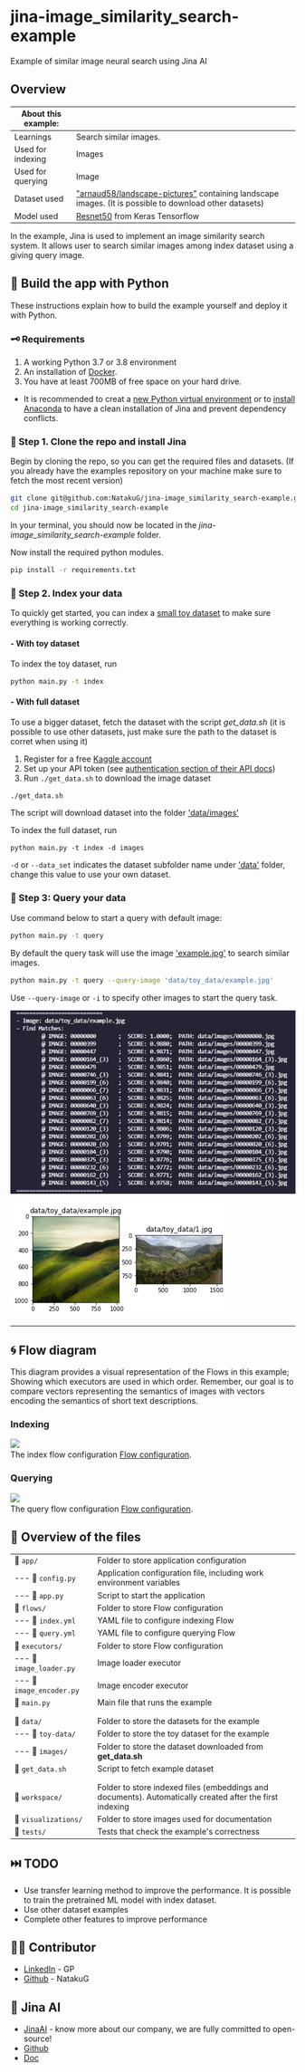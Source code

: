 # jina-image_similarity_search-example
Example of similar image neural search using Jina AI

## Overview
| About this example: |  |
| ------------- | ------------- |
| Learnings | Search similar images. |
| Used for indexing | Images |
| Used for querying | Image |
| Dataset used | ["arnaud58/landscape-pictures"](https://www.kaggle.com/arnaud58/landscape-pictures) containing landscape images. (It is possible to download other datasets)|
| Model used | [Resnet50](https://www.tensorflow.org/api_docs/python/tf/keras/applications/resnet50/ResNet50) from Keras Tensorflow|

In the example, Jina is used to implement an image similarity search system. It allows user to search similar images among index dataset using a giving query image.


## 🐍 Build the app with Python

These instructions explain how to build the example yourself and deploy it with Python.


### 🗝️ Requirements

1. A working Python 3.7 or 3.8 environment 
2. An installation of [Docker](https://docs.docker.com/get-docker/). 
3. You have at least 700MB of free space on your hard drive. 

- It is recommended to creat a [new Python virtual environment](https://docs.python.org/3/tutorial/venv.html) or to [install Anaconda](https://docs.anaconda.com/anaconda/install/index.html) to have a clean installation of Jina and prevent dependency conflicts.   

### 👾 Step 1. Clone the repo and install Jina

Begin by cloning the repo, so you can get the required files and datasets. (If you already have the examples repository on your machine make sure to fetch the most recent version)

```sh
git clone git@github.com:NatakuG/jina-image_similarity_search-example.git
cd jina-image_similarity_search-example
````
In your terminal, you should now be located in the *jina-image_similarity_search-example* folder. 

Now install the required python modules.

```sh
pip install -r requirements.txt
```



### 🏃 Step 2. Index your data
To quickly get started, you can index a [small toy dataset](data/toy_data) to make sure everything is working correctly. 

#### - **With toy dataset**
To index the toy dataset, run
```bash
python main.py -t index
```

#### - **With full dataset**

To use a bigger dataset, fetch the dataset with the script *get_data.sh* (it is possible to use other datasets, just make sure the path to the dataset is corret when using it)

1. Register for a free [Kaggle account](https://www.kaggle.com/account/login?phase=startRegisterTab&returnUrl=%2F)
2. Set up your API token (see [authentication section of their API docs](https://www.kaggle.com/docs/api))
3. Run `./get_data.sh` to download the image dataset

```sh
./get_data.sh 
```

The script will download dataset into the folder ['data/images'](data/images)

To index the full dataset, run

```shell
python main.py -t index -d images
```

`-d` or `--data_set` indicates the dataset subfolder name under ['data'](data) folder, change this value to use your own dataset.

### 🔎 Step 3: Query your data

Use command below to start a query with default image:

```sh
python main.py -t query
```

By default the query task will use the image ['example.jpg'](data/toy_data/example.jpg) to search similar images.

```sh
python main.py -t query --query-image 'data/toy_data/example.jpg'
```

Use `--query-image` or `-i` to specify other images to start the query task.

![](visualizations/search_result.png)

![](visualizations/compare_images.png)

_____

## 🌀 Flow diagram
This diagram provides a visual representation of the Flows in this example; Showing which executors are used in which order.
Remember, our goal is to compare vectors representing the semantics of images with vectors encoding the semantics of short text descriptions.

### Indexing
![](visualizations/index.png)  
The index flow configuration [Flow configuration](flows/query.yml).


### Querying
![](visualizations/query.png)  
The query flow configuration [Flow configuration](flows/query.yml).



## 🔮 Overview of the files

|                      |                                                                                                                  |
| -------------------- | ---------------------------------------------------------------------------------------------------------------- |
| 📂 `app/`                  | Folder to store application configuration
| --- 📃 `config.py`         | Application configuration file, including work environment variables
| --- 📃 `app.py`            | Script to start the application 
| 📂 `flows/`                | Folder to store Flow configuration
| --- 📃 `index.yml`         | YAML file to configure indexing Flow
| --- 📃 `query.yml`         | YAML file to configure querying Flow 
| 📂 `executors/`            | Folder to store Flow configuration
| --- 📃 `image_loader.py`   | Image loader executor
| --- 📃 `image_encoder.py`  | Image encoder executor
| 📃 `main.py`               | Main file that runs the example
||
||
| 📂 `data/`                 | Folder to store the datasets for the example
| --- 📂 `toy-data/`         | Folder to store the toy dataset for the example
| --- 📂 `images/`           | Folder to store the dataset downloaded from **get_data.sh**
| 📃 `get_data.sh`           | Script to fetch example dataset
||
||
| 📂 `workspace/`            | Folder to store indexed files (embeddings and documents). Automatically created after the first indexing
| 📂 `visualizations/`       | Folder to store images used for documentation
| 📂 `tests/`      | Tests that check the example's correctness  |

## ⏭️ TODO

- Use transfer learning method to improve the performance. It is possible to train the pretrained ML model with index dataset.
- Use other dataset examples
- Complete other features to improve performance


## 💁‍♂️ Contributor

- [LinkedIn](https://www.linkedin.com/in/peng-gao-fr/) - GP
- [Github](https://github.com/NatakuG) - NatakuG

## 🤖 Jina AI

- [JinaAI](https://jina.ai) - know more about our company, we are fully committed to open-source!
- [Github](https://github.com/jina-ai/jina)
- [Doc](https://docs.jina.ai/)
